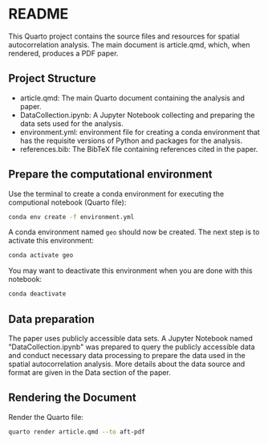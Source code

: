 # README

This Quarto project contains the source files and resources for spatial autocorrelation analysis. 
The main document is article.qmd, which, when rendered, produces a PDF paper.

## Project Structure
* article.qmd: The main Quarto document containing the analysis and paper.
* DataCollection.ipynb: A Jupyter Notebook collecting and preparing the data sets used for the analysis.
* environment.yml: environment file for creating a conda environment that has the requisite versions of Python and packages for the analysis.
* references.bib: The BibTeX file containing references cited in the paper.

## Prepare the computational environment

Use the terminal to create a conda environment for executing the computional notebook (Quarto file):

```bash
conda env create -f environment.yml
```

A conda environment named `geo` should now be created. The next step is to activate this environment:

```bash
conda activate geo
```

You may want to deactivate this environment when you are done with this notebook:

```bash
conda deactivate
```

## Data preparation

The paper uses publicly accessible data sets. A Jupyter Notebook named "DataCollection.ipynb" was prepared to query the publicly accessible data and conduct necessary data processing to prepare the data used in the spatial autocorrelation analysis. More details about the data source and format are given in the Data section of the paper.

## Rendering the Document

Render the Quarto file:

```bash
quarto render article.qmd --to aft-pdf
```
